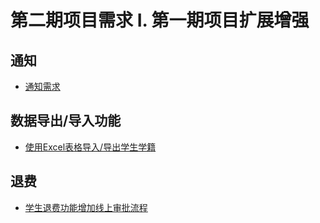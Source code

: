 # 第二期项目需求 I. 第一期项目扩展增强 

## 通知
* [通知需求](notification.md)

## 数据导出/导入功能
* [使用Excel表格导入/导出学生学籍](use-excel-to-input-and-output-students.md)

## 退费
* [学生退费功能增加线上审批流程](add-online-approval-workflow-for-refund.md)
